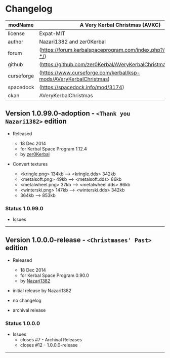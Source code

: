 # Changelog  
  
| modName    | A Very Kerbal Christmas (AVKC)                                    |
| ---------- | ----------------------------------------------------------------- |
| license    | Expat-MIT                                                         |
| author     | Nazari1382 and zer0Kerbal                                         |
| forum      | (https://forum.kerbalspaceprogram.com/index.php?/topic/211089-*/) |
| github     | (https://github.com/zer0Kerbal/AVeryKerbalChristmas)              |
| curseforge | (https://www.curseforge.com/kerbal/ksp-mods/AVeryKerbalChristmas) |
| spacedock  | (https://spacedock.info/mod/3174)                                 |
| ckan       | AVeryKerbalChristmas                                              |

## Version 1.0.99.0-adoption - `<Thank you Nazari1382>` edition

* Released
  * 18 Dec 2014
  * for Kerbal Space Program 1.12.4
  * by [zer0Kerbal](https://github.com/zer0Kerbal)

* Convert textures
  * <kringle.png> 134kb --> <kringle.dds> 342kb
  * <metalsoft.png> 49kb --> <metalsoft.dds> 86kb
  * <metalwheel.png> 37kb --> <metalwheel.dds> 86kb
  * <winterski.png> 147kb --> <winterski.dds> 342kb
  * 364kb --> 853kb

### Status 1.0.99.0

* Issues

---

## Version 1.0.0.0-release - `<Christmases' Past>` edition

* Released
  * 18 Dec 2014
  * for Kerbal Space Program 0.90.0
  * by [Nazari1382](https://forum.kerbalspaceprogram.com/index.php?/profile/62013-*/)

* initial release by Nazari1382
* no changelog
* archival release

### Status 1.0.0.0

* Issues
  * closes #7 - Archival Releases
  * closes #12 - 1.0.0.0-release

---